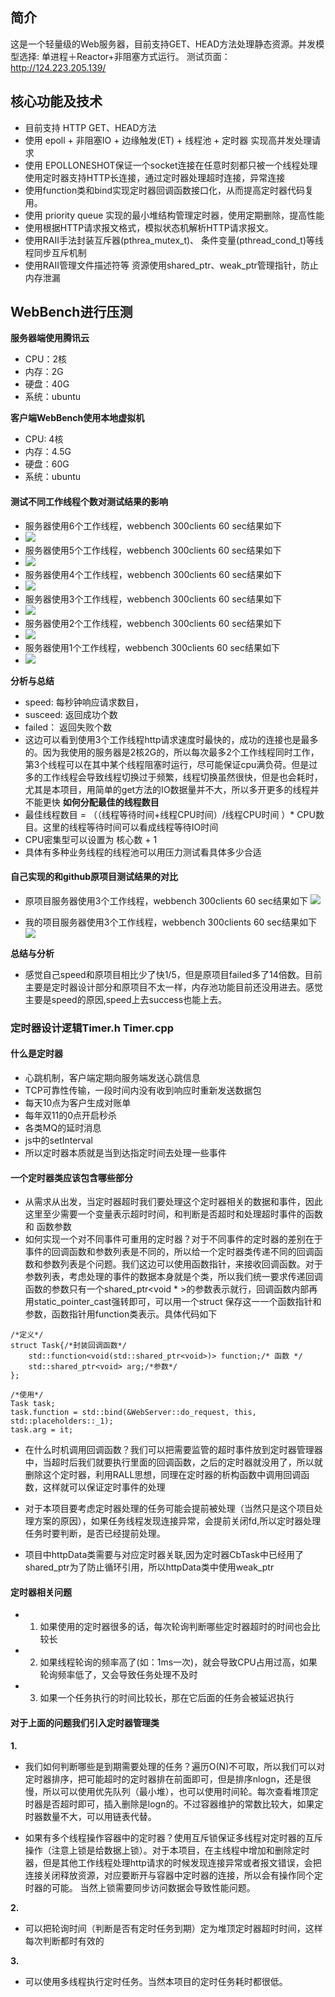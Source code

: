 ## 简介
这是一个轻量级的Web服务器，目前支持GET、HEAD方法处理静态资源。并发模型选择: 单进程＋Reactor+非阻塞方式运行。
测试页面：http://124.223.205.139/

## 核心功能及技术
* 目前支持 HTTP GET、HEAD方法
* 使用 epoll + 非阻塞IO + 边缘触发(ET) + 线程池 + 定时器 实现高并发处理请求 
* 使用 EPOLLONESHOT保证一个socket连接在任意时刻都只被一个线程处理 使用定时器支持HTTP长连接，通过定时器处理超时连接，异常连接 
* 使用function类和bind实现定时器回调函数接口化，从而提高定时器代码复用。
* 使用 priority queue 实现的最小堆结构管理定时器，使用定期删除，提高性能 
* 使用根据HTTP请求报文格式，模拟状态机解析HTTP请求报文。
* 使用RAII手法封装互斥器(pthrea_mutex_t)、 条件变量(pthread_cond_t)等线程同步互斥机制 
* 使用RAII管理文件描述符等 资源使用shared_ptr、weak_ptr管理指针，防止内存泄漏
## WebBench进行压测
**服务器端使用腾讯云**
* CPU：2核 
* 内存：2G
* 硬盘：40G
* 系统：ubuntu

**客户端WebBench使用本地虚拟机**
* CPU: 4核
* 内存：4.5G
* 硬盘：60G
* 系统：ubuntu
#### 测试不同工作线程个数对测试结果的影响
* 服务器使用6个工作线程，webbench 300clients 60 sec结果如下
* ![](image/thread=6.png)
* 服务器使用5个工作线程，webbench 300clients 60 sec结果如下
* ![](image/thread=5.png)
* 服务器使用4个工作线程，webbench 300clients 60 sec结果如下
* ![](image/thread=4.png)
* 服务器使用3个工作线程，webbench 300clients 60 sec结果如下
* ![](image/thread=3.png)
* 服务器使用2个工作线程，webbench 300clients 60 sec结果如下
* ![](image/thread=2.png)
* 服务器使用1个工作线程，webbench 300clients 60 sec结果如下
* ![](image/thread=1.png)

**分析与总结**
* speed: 每秒钟响应请求数目，
* susceed: 返回成功个数
* failed： 返回失败个数
* 这边可以看到使用3个工作线程http请求速度时最快的，成功的连接也是最多的。因为我使用的服务器是2核2G的，所以每次最多2个工作线程同时工作，第3个线程可以在其中某个线程阻塞时运行，尽可能保证cpu满负荷。但是过多的工作线程会导致线程切换过于频繁，线程切换虽然很快，但是也会耗时，尤其是本项目，用简单的get方法的IO数据量并不大，所以多开更多的线程并不能更快
**如何分配最佳的线程数目**
* 最佳线程数目 = （（线程等待时间+线程CPU时间）/线程CPU时间 ）* CPU数目。这里的线程等待时间可以看成线程等待IO时间
* CPU密集型可以设置为 核心数 + 1
* 具体有多种业务线程的线程池可以用压力测试看具体多少合适

#### 自己实现的和github原项目测试结果的对比
* 原项目服务器使用3个工作线程，webbench 300clients 60 sec结果如下
![](image/origin.png)

* 我的项目服务器使用3个工作线程，webbench 300clients 60 sec结果如下
![](image/thread=3.png)

**总结与分析**
* 感觉自己speed和原项目相比少了快1/5，但是原项目failed多了14倍数。目前主要是定时器设计部分和原项目不太一样，内存池功能目前还没用进去。感觉主要是speed的原因,speed上去success也能上去。

### 定时器设计逻辑Timer.h Timer.cpp
#### 什么是定时器
* 心跳机制，客户端定期向服务端发送心跳信息
* TCP可靠性传输，一段时间内没有收到响应时重新发送数据包
* 每天10点为客户生成对账单
* 每年双11的0点开启秒杀
* 各类MQ的延时消息
* js中的setInterval
* 所以定时器本质就是当到达指定时间去处理一些事件

#### 一个定时器类应该包含哪些部分
* 从需求从出发，当定时器超时我们要处理这个定时器相关的数据和事件，因此这里至少需要一个变量表示超时时间，和判断是否超时和处理超时事件的函数 和 函数参数
* 如何实现一个对不同事件可重用的定时器？对于不同事件的定时器的差别在于事件的回调函数和参数列表是不同的，所以给一个定时器类传递不同的回调函数和参数列表是个问题。我们这边可以使用函数指针，来接收回调函数。对于参数列表，考虑处理的事件的数据本身就是个类，所以我们统一要求传递回调函数的参数只有一个shared_ptr<void * >的参数表示就行，回调函数内部再用static_pointer_cast强转即可，可以用一个struct 保存这一一个函数指针和参数，函数指针用function类表示。具体代码如下


```
/*定义*/
struct Task{/*封装回调函数*/
    std::function<void(std::shared_ptr<void>)> function;/* 函数 */
    std::shared_ptr<void> arg;/*参数*/
};

/*使用*/
Task task;
task.function = std::bind(&WebServer::do_request, this, std::placeholders::_1);
task.arg = it;
```
* 在什么时机调用回调函数？我们可以把需要监管的超时事件放到定时器管理器中，当超时后我们就要执行里面的回调函数，之后的定时器就没用了，所以就删除这个定时器，利用RALL思想，同理在定时器的析构函数中调用回调函数，这样就可以保证定时事件的处理

* 对于本项目要考虑定时器处理的任务可能会提前被处理（当然只是这个项目处理方案的原因），如果任务线程发现连接异常，会提前关闭fd,所以定时器处理任务时要判断，是否已经提前处理。

* 项目中httpData类需要与对应定时器关联,因为定时器CbTask中已经用了shared_ptr为了防止循环引用，所以httpData类中使用weak_ptr

#### 定时器相关问题
* 1. 如果使用的定时器很多的话，每次轮询判断哪些定时器超时的时间也会比较长
* 2. 如果线程轮询的频率高了(如：1ms一次)，就会导致CPU占用过高，如果轮询频率低了，又会导致任务处理不及时
* 3. 如果一个任务执行的时间比较长，那在它后面的任务会被延迟执行

#### 对于上面的问题我们引入定时器管理类
**1.**
* 我们如何判断哪些是到期需要处理的任务？遍历O(N)不可取，所以我们可以对定时器排序，把可能超时的定时器排在前面即可，但是排序nlogn，还是很慢，所以可以使用优先队列（最小堆），也可以使用时间轮。每次查看堆顶定时器是否超时即可，插入删除是logn的。不过容器维护的常数比较大，如果定时器数量不大，可以用链表代替。

* 如果有多个线程操作容器中的定时器？使用互斥锁保证多线程对定时器的互斥操作（注意上锁是给数据上锁）。对于本项目，在主线程中增加和删除定时器，但是其他工作线程处理http请求的时候发现连接异常或者报文错误，会把连接关闭释放资源，对应要断开与容器中定时器的连接，所以会有操作同个定时器的可能。 当然上锁需要同步访问数据会导致性能问题。

**2.**
* 可以把轮询时间（判断是否有定时任务到期）定为堆顶定时器超时时间，这样每次判断都时有效的

**3.**
* 可以使用多线程执行定时任务。当然本项目的定时任务耗时都很低。
